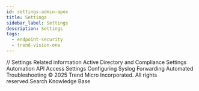 ```yaml
---
id: settings-admin-apex
title: Settings
sidebar_label: Settings
description: Settings
tags:
  - endpoint-security
  - trend-vision-one
---
```


/*<![CDATA[*/ $('#title').html($('meta[name=map-description]').attr('content')); /*]]>*/ Settings Related information Active Directory and Compliance Settings Automation API Access Settings Configuring Syslog Forwarding Automated Troubleshooting © 2025 Trend Micro Incorporated. All rights reserved.Search Knowledge Base